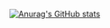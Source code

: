 [![Anurag's GitHub stats](https://github-readme-stats.vercel.app/api?username=SpaceWasTaken)](https://github.com/anuraghazra/github-readme-stats)
